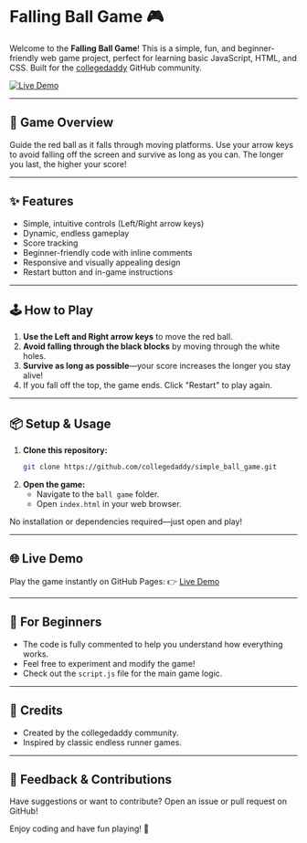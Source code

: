 # Falling Ball Game 🎮

Welcome to the **Falling Ball Game**! This is a simple, fun, and beginner-friendly web game project, perfect for learning basic JavaScript, HTML, and CSS. Built for the [collegedaddy](https://github.com/collegedaddy) GitHub community.

[![Live Demo](https://img.shields.io/badge/Live%20Demo-Play%20Now-brightgreen?style=for-the-badge)](https://collegedaddy.github.io/simple_ball_game/ball%20game/)

---

## 🚀 Game Overview
Guide the red ball as it falls through moving platforms. Use your arrow keys to avoid falling off the screen and survive as long as you can. The longer you last, the higher your score!

---

## ✨ Features
- Simple, intuitive controls (Left/Right arrow keys)
- Dynamic, endless gameplay
- Score tracking
- Beginner-friendly code with inline comments
- Responsive and visually appealing design
- Restart button and in-game instructions

---

## 🕹️ How to Play
1. **Use the Left and Right arrow keys** to move the red ball.
2. **Avoid falling through the black blocks** by moving through the white holes.
3. **Survive as long as possible**—your score increases the longer you stay alive!
4. If you fall off the top, the game ends. Click "Restart" to play again.

---

## 📦 Setup & Usage
1. **Clone this repository:**
   ```bash
   git clone https://github.com/collegedaddy/simple_ball_game.git
   ```
2. **Open the game:**
   - Navigate to the `ball game` folder.
   - Open `index.html` in your web browser.

No installation or dependencies required—just open and play!

---

## 🌐 Live Demo
Play the game instantly on GitHub Pages:
👉 [Live Demo](https://collegedaddy.github.io/simple_ball_game/ball%20game/)

---

## 📝 For Beginners
- The code is fully commented to help you understand how everything works.
- Feel free to experiment and modify the game!
- Check out the `script.js` file for the main game logic.

---

## 🙏 Credits
- Created by the collegedaddy community.
- Inspired by classic endless runner games.

---

## 📧 Feedback & Contributions
Have suggestions or want to contribute? Open an issue or pull request on GitHub!

Enjoy coding and have fun playing! 🚀